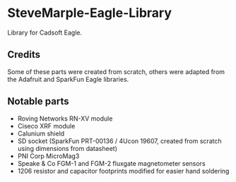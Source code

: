 # SteveMarple-Eagle-Library

Library for Cadsoft Eagle.

## Credits

Some of these parts were created from scratch, others were adapted from the Adafruit and SparkFun Eagle libraries.

## Notable parts

* Roving Networks RN-XV module
* Ciseco XRF module
* Calunium shield
* SD socket (SparkFun PRT-00136 / 4Ucon 19607, created from scratch using dimensions from datasheet)
* PNI Corp MicroMag3
* Speake & Co FGM-1 and FGM-2 fluxgate magnetometer sensors
* 1206 resistor and capacitor footprints modified for easier hand soldering
